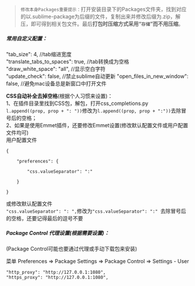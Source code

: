 >`修改本身Packages重要提示：`打开安装目录下的Packages文件夹，找到对应的以.sublime-package为后缀的文件，复制出来并修改后缀为.zip，解压，即可得到相关包文件。最后**打包时压缩方式采用“`存储`”而不用压缩**。  


##### 常用自定义配置：

"tab_size": 4,  //tab缩进宽度  
"translate_tabs_to_spaces": true,  //tab转换成为空格  
"draw_white_space": "all",  //显示空白字符  
"update_check": false,  //禁止sublime自动更新
"open_files_in_new_window": false,  //避免mac设备总是新窗口中打开文件
  
**CSS自动补全去掉空格**(根据个人习惯来设置)：  
1、在插件目录里找到CSS包，解包，打开css_completions.py  
`l.append((prop, prop + ": "))`修改为`l.append((prop, prop + ":"))`去除冒号后的空格；  
2、如果是使用Emmet插件，还要修改Emmet设置(修改默认配置文件或用户配置文件均可)  
用户配置文件  
```
{

	"preferences": {

		"css.valueSeparator": ":"

	}

}
```
或修改默认配置文件  
`"css.valueSeparator": ": ",`修改为`"css.valueSeparator": ":" `去除冒号后的空格，还要记得最后的逗号不要  

##### Package Control 代理设置(根据需要设置)：

(Package Control可能也要通过代理或手动下载包来安装)

菜单 Preferences => Package Settings => Package Control => Settings - User

```
"http_proxy": "http://127.0.0.1:1080",
"https_proxy": "http://127.0.0.1:1080",
```
